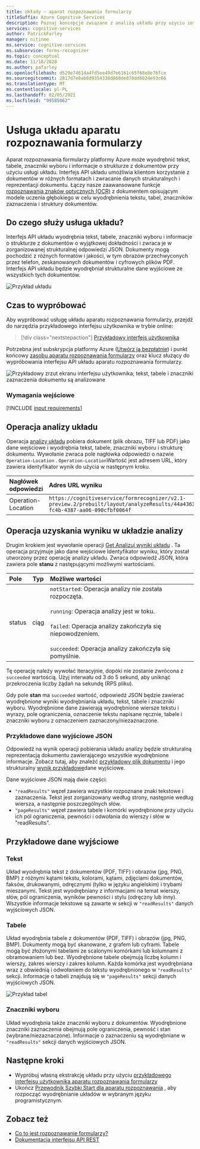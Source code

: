```yaml
---
title: Układy — aparat rozpoznawania formularzy
titleSuffix: Azure Cognitive Services
description: Poznaj koncepcje związane z analizą układu przy użyciu interfejsu API rozpoznawania i limitów.
services: cognitive-services
author: PatrickFarley
manager: nitinme
ms.service: cognitive-services
ms.subservice: forms-recognizer
ms.topic: conceptual
ms.date: 11/18/2020
ms.author: pafarley
ms.openlocfilehash: d529e74614a4fd5ee49d7e6161c65f68e8e76fce
ms.sourcegitcommit: 2817d7e0ab8d9354338d860de878dd6024e93c66
ms.translationtype: MT
ms.contentlocale: pl-PL
ms.lasthandoff: 02/05/2021
ms.locfileid: "99585062"
---
```

# <a name="form-recognizer-layout-service"></a>Usługa układu aparatu rozpoznawania formularzy

Aparat rozpoznawania formularzy platformy Azure może wyodrębnić tekst, tabele, znaczniki wyboru i informacje o strukturze z dokumentów przy użyciu usługi układu. Interfejs API układu umożliwia klientom korzystanie z dokumentów w różnych formatach i zwracanie danych strukturalnych i reprezentacji dokumentu. Łączy nasze zaawansowane funkcje [rozpoznawania znaków optycznych (OCR)](../computer-vision/concept-recognizing-text.md) z dokumentem opisującym modele uczenia głębokiego w celu wyodrębnienia tekstu, tabel, znaczników zaznaczenia i struktury dokumentów. 

## <a name="what-does-the-layout-service-do"></a>Do czego służy usługa układu?

Interfejs API układu wyodrębnia tekst, tabele, znaczniki wyboru i informacje o strukturze z dokumentów o wyjątkowej dokładności i zwraca je w zorganizowanej strukturalnej odpowiedzi JSON. Dokumenty mogą pochodzić z różnych formatów i jakości, w tym obrazów przechwyconych przez telefon, zeskanowanych dokumentów i cyfrowych plików PDF. Interfejs API układu będzie wyodrębniał strukturalne dane wyjściowe ze wszystkich tych dokumentów.

![Przykład układu](./media/layout-tool-example.JPG)

## <a name="try-it-out"></a>Czas to wypróbować

Aby wypróbować usługę układu aparatu rozpoznawania formularzy, przejdź do narzędzia przykładowego interfejsu użytkownika w trybie online:

> [!div class="nextstepaction"]
> [Przykładowy interfejs użytkownika](https://fott-preview.azurewebsites.net/)

Potrzebna jest subskrypcja platformy Azure ([Utwórz ją bezpłatnie](https://azure.microsoft.com/free/cognitive-services)) i punkt końcowy [zasobu aparatu rozpoznawania formularzy](https://ms.portal.azure.com/#create/Microsoft.CognitiveServicesFormRecognizer) oraz klucz służący do wypróbowania interfejsu API układu aparatu rozpoznawania formularzy. 

![Przykładowy zrzut ekranu interfejsu użytkownika; tekst, tabele i znaczniki zaznaczenia dokumentu są analizowane](./media/analyze-layout.png)

### <a name="input-requirements"></a>Wymagania wejściowe 

[!INCLUDE [input requirements](./includes/input-requirements-receipts.md)]

## <a name="the-analyze-layout-operation"></a>Operacja analizy układu

Operacja [analizy układu](https://westcentralus.dev.cognitive.microsoft.com/docs/services/form-recognizer-api-v2-1-preview-2/operations/AnalyzeLayoutAsync) pobiera dokument (plik obrazu, TIFF lub PDF) jako dane wejściowe i wyodrębnia tekst, tabele, znaczniki wyboru i strukturę dokumentu. Wywołanie zwraca pole nagłówka odpowiedzi o nazwie `Operation-Location` . `Operation-Location`Wartość jest adresem URL, który zawiera identyfikator wynik do użycia w następnym kroku.

|Nagłówek odpowiedzi| Adres URL wyniku |
|:-----|:----|
|Operation-Location | `https://cognitiveservice/formrecognizer/v2.1-preview.2/prebuilt/layout/analyzeResults/44a436324-fc4b-4387-aa06-090cfbf0064f` |

## <a name="the-get-analyze-layout-result-operation"></a>Operacja uzyskania wyniku w układzie analizy

Drugim krokiem jest wywołanie operacji [Get Analizuj wyniki układu](https://westcentralus.dev.cognitive.microsoft.com/docs/services/form-recognizer-api-v2-1-preview-2/operations/GetAnalyzeLayoutResult) . Ta operacja przyjmuje jako dane wejściowe Identyfikator wyniku, który został utworzony przez operację analizy układu. Zwraca odpowiedź JSON, która zawiera pole **stanu** z następującymi możliwymi wartościami. 

|Pole| Typ | Możliwe wartości |
|:-----|:----:|:----|
|status | ciąg | `notStarted`: Operacja analizy nie została rozpoczęta.<br /><br />`running`: Operacja analizy jest w toku.<br /><br />`failed`: Operacja analizy zakończyła się niepowodzeniem.<br /><br />`succeeded`: Operacja analizy zakończyła się pomyślnie.|

Tę operację należy wywołać iteracyjnie, dopóki nie zostanie zwrócona z `succeeded` wartością. Użyj interwału od 3 do 5 sekund, aby uniknąć przekroczenia liczby żądań na sekundę (RPS pliku).

Gdy pole **stan** ma `succeeded` wartość, odpowiedź JSON będzie zawierać wyodrębnione wyniki wyodrębniania układu, tekst, tabele i znaczniki wyboru. Wyodrębnione dane zawierają wyodrębnione wiersze tekstu i wyrazy, pole ograniczenia, oznaczenie tekstu napisane ręcznie, tabele i znaczniki wyboru z oznaczeniem zaznaczony/niezaznaczone. 

### <a name="sample-json-output"></a>Przykładowe dane wyjściowe JSON

Odpowiedź na wynik operacji pobierania układu analizy będzie strukturalną reprezentacją dokumentu zawierającego wszystkie wyodrębnione informacje. Zobacz tutaj, aby znaleźć [przykładowy plik dokumentu](https://github.com/Azure-Samples/cognitive-services-REST-api-samples/tree/master/curl/form-recognizer/sample-layout.pdf) i jego strukturalny [wynik przykładowe](https://github.com/Azure-Samples/cognitive-services-REST-api-samples/tree/master/curl/form-recognizer/sample-layout-output.json)dane wyjściowe.

Dane wyjściowe JSON mają dwie części: 
* `"readResults"` węzeł zawiera wszystkie rozpoznane znaki tekstowe i zaznaczenia. Tekst jest zorganizowany według strony, następnie według wiersza, a następnie poszczególnych słów. 
* `"pageResults"` węzeł zawiera tabele i komórki wyodrębnione przy użyciu ich pól ograniczenia, pewności i odwołania do wierszy i słów w "readResults".

## <a name="example-output"></a>Przykładowe dane wyjściowe

### <a name="text"></a>Tekst

Układ wyodrębnia tekst z dokumentów (PDF, TIFF) i obrazów (jpg, PNG, BMP) z różnymi kątami tekstu, kolorami, kątami, zdjęciami dokumentów, faksów, drukowanymi, odręcznymi (tylko w języku angielskim) i trybami mieszanymi. Tekst jest wyodrębniany z informacjami na temat wierszy, słów, pól ograniczenia, wyników pewności i stylu (odręczny lub inny). Wszystkie informacje tekstowe są zawarte w sekcji w `"readResults"` danych wyjściowych JSON. 

### <a name="tables"></a>Tabele

Układ wyodrębnia tabele z dokumentów (PDF, TIFF) i obrazów (jpg, PNG, BMP). Dokumenty mogą być skanowane, z grafem lub cyframi. Tabele mogą być złożonymi tabelami ze scalonymi komórkami lub kolumnami z obramowaniem lub bez. Wyodrębnione tabele obejmują liczbę kolumn i wierszy, zakres wierszy i zakres kolumn. Każda komórka jest wyodrębniana wraz z obwiednią i odwołaniem do tekstu wyodrębnionego w `"readResults"` sekcji. Informacje o tabeli znajdują się w `"pageResults"` sekcji danych wyjściowych JSON. 

![Przykład tabel](./media/tables-example.jpg)

### <a name="selection-marks"></a>Znaczniki wyboru

Układ wyodrębnia także znaczniki wyboru z dokumentów. Wyodrębnione znaczniki zaznaczenia obejmują pole ograniczenia, pewność i stan (wybrane/niezaznaczone). Informacje o zaznaczeniu są wyodrębniane w `"readResults"` sekcji danych wyjściowych JSON. 

## <a name="next-steps"></a>Następne kroki

- Wypróbuj własną ekstrakcję układu przy użyciu [przykładowego interfejsu użytkownika aparatu rozpoznawania formularzy](https://fott-preview.azurewebsites.net/)
- Ukończ [Przewodnik Szybki Start dla aparatu rozpoznawania](quickstarts/client-library.md) , aby rozpocząć wyodrębnianie układów w wybranym języku programistycznym.

## <a name="see-also"></a>Zobacz też

* [Co to jest rozpoznawanie formularzy?](./overview.md)
* [Dokumentacja interfejsu API REST](https://westcentralus.dev.cognitive.microsoft.com/docs/services/form-recognizer-api-v2-1-preview-2/operations/AnalyzeLayoutAsync)